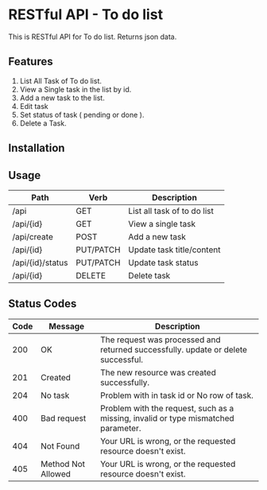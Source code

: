 # RESTful API - To do list

This is RESTful API for To do list.
Returns json data.

## Features
1. List All Task of To do list.
2. View a Single task in the list by id.
3. Add a new task to the list.
4. Edit task 
5. Set status of task ( pending or done ).
6. Delete a Task.




## Installation


## Usage

| Path        		| Verb 		| Description  					|
| ----------------- | --------- | -----------------------------	|
| /api     			| GET 		| List all task of to do list	|
| /api/{id}     	| GET		| View a single task 			|
| /api/create   	| POST		| Add a new task 				|
| /api/{id} 		| PUT/PATCH | Update task title/content 	|
| /api/{id}/status 	| PUT/PATCH | Update task status 			|
| /api/{id} 		| DELETE  	| Delete task 					|


## Status Codes
| Code  | Message 				| Description																		|
| ------| --------------------- | ---------------------------------------------------------------------------------	|
| 200	| OK 					| The request was processed and returned successfully. update or delete successful.	|
| 201   | Created				| The new resource was created successfully.										|
| 204   | No task				| Problem with in task id or No row of task.										|
| 400  	| Bad request 			| Problem with the request, such as a missing, invalid or type mismatched parameter.|
| 404  	| Not Found 			| Your URL is wrong, or the requested resource doesn't exist. 						|
| 405  	| Method Not Allowed 	| Your URL is wrong, or the requested resource doesn't exist. 						|
